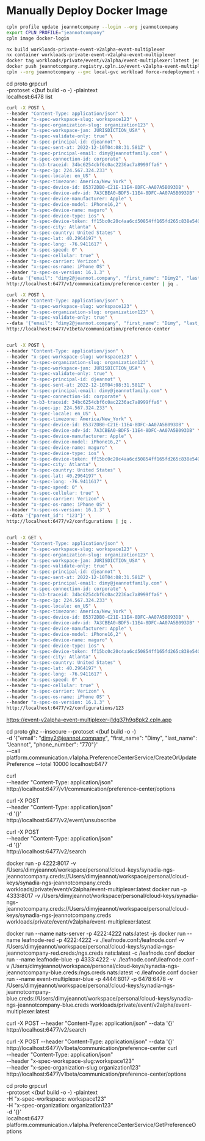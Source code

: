 
# Manually Deploy Docker Image

```bash
cpln profile update jeannotcompany --login --org jeannotcompany
export CPLN_PROFILE="jeannotcompany"
cpln image docker-login
```

```bash
nx build workloads-private-event-v2alpha-event-multiplexer
nx container workloads-private-event-v2alpha-event-multiplexer
docker tag workloads/private/event/v2alpha/event-multiplexer:latest jeannotcompany.registry.cpln.io/event-v2alpha-event-multiplexer:JC-123
docker push jeannotcompany.registry.cpln.io/event-v2alpha-event-multiplexer:JC-123
cpln --org jeannotcompany --gvc local-gvc workload force-redeployment event-v2alpha-event-multiplexer
```

cd proto
grpcurl \
-protoset <(buf build -o -) -plaintext \
localhost:6478 list


```bash
curl -X POST \
--header "Content-Type: application/json" \
--header "x-spec-workspace-slug: workspace123" \
--header "x-spec-organization-slug: organization123" \
--header "x-spec-workspace-jan: JURISDICTION_USA" \
--header "x-spec-validate-only: true" \
--header "x-spec-principal-id: djeannot" \
--header "x-spec-sent-at: 2022-12-10T04:08:31.581Z" \
--header "x-spec-principal-email: dimy@jeannotfamily.com" \
--header "x-spec-connection-id: corporate" \
--header "x-b3-traceid: 34bc6254cbf6c0ac2236ac7a8999ffa6" \
--header "x-spec-ip: 224.567.324.233" \
--header "x-spec-locale: en_US" \
--header "x-spec-timezone: America/New_York" \
--header "x-spec-device-id: B5372DB0-C21E-11E4-8DFC-AA07A5B093DB" \
--header "x-spec-device-adv-id: 7A3CBEA0-BDF5-11E4-8DFC-AA07A5B093DB" \
--header "x-spec-device-manufacturer: Apple" \
--header "x-spec-device-model: iPhone16,2" \
--header "x-spec-device-name: maguro" \
--header "x-spec-device-type: ios" \
--header "x-spec-device-token: ff15bc0c20c4aa6cd50854ff165fd265c838e5405bfeb9571066395b8c9da449" \
--header "x-spec-city: Atlanta" \
--header "x-spec-country: United States" \
--header "x-spec-lat: 40.2964197" \
--header "x-spec-long: -76.9411617" \
--header "x-spec-speed: 0" \
--header "x-spec-cellular: true" \
--header "x-spec-carrier: Verizon" \
--header "x-spec-os-name: iPhone OS" \
--header "x-spec-os-version: 16.1.3" \
--data '{"email": "dimy2@jeannot.company", "first_name": "Dimy2", "last_name": "Jeannot2", "phone_number": "770"}' \
http://localhost:6477/v1/communication/preference-center | jq .

curl -X POST \
--header "Content-Type: application/json" \
--header "x-spec-workspace-slug: workspace123" \
--header "x-spec-organization-slug: organization123" \
--header "x-spec-validate-only: true" \
--data '{"email": "dimy2@jeannot.company", "first_name": "Dimy", "last_name": "Jeannot", "phone_number": "770"}' \
http://localhost:6477/v1beta/communication/preference-center
```

```bash

curl -X POST \
--header "Content-Type: application/json" \
--header "x-spec-workspace-slug: workspace123" \
--header "x-spec-organization-slug: organization123" \
--header "x-spec-workspace-jan: JURISDICTION_USA" \
--header "x-spec-validate-only: true" \
--header "x-spec-principal-id: djeannot" \
--header "x-spec-sent-at: 2022-12-10T04:08:31.581Z" \
--header "x-spec-principal-email: dimy@jeannotfamily.com" \
--header "x-spec-connection-id: corporate" \
--header "x-b3-traceid: 34bc6254cbf6c0ac2236ac7a8999ffa6" \
--header "x-spec-ip: 224.567.324.233" \
--header "x-spec-locale: en_US" \
--header "x-spec-timezone: America/New_York" \
--header "x-spec-device-id: B5372DB0-C21E-11E4-8DFC-AA07A5B093DB" \
--header "x-spec-device-adv-id: 7A3CBEA0-BDF5-11E4-8DFC-AA07A5B093DB" \
--header "x-spec-device-manufacturer: Apple" \
--header "x-spec-device-model: iPhone16,2" \
--header "x-spec-device-name: maguro" \
--header "x-spec-device-type: ios" \
--header "x-spec-device-token: ff15bc0c20c4aa6cd50854ff165fd265c838e5405bfeb9571066395b8c9da449" \
--header "x-spec-city: Atlanta" \
--header "x-spec-country: United States" \
--header "x-spec-lat: 40.2964197" \
--header "x-spec-long: -76.9411617" \
--header "x-spec-speed: 0" \
--header "x-spec-cellular: true" \
--header "x-spec-carrier: Verizon" \
--header "x-spec-os-name: iPhone OS" \
--header "x-spec-os-version: 16.1.3" \
--data '{"parent_id": "123"}' \
http://localhost:6477/v2/configurations | jq .


curl -X GET \
--header "Content-Type: application/json" \
--header "x-spec-workspace-slug: workspace123" \
--header "x-spec-organization-slug: organization123" \
--header "x-spec-workspace-jan: JURISDICTION_USA" \
--header "x-spec-validate-only: true" \
--header "x-spec-principal-id: djeannot" \
--header "x-spec-sent-at: 2022-12-10T04:08:31.581Z" \
--header "x-spec-principal-email: dimy@jeannotfamily.com" \
--header "x-spec-connection-id: corporate" \
--header "x-b3-traceid: 34bc6254cbf6c0ac2236ac7a8999ffa6" \
--header "x-spec-ip: 224.567.324.233" \
--header "x-spec-locale: en_US" \
--header "x-spec-timezone: America/New_York" \
--header "x-spec-device-id: B5372DB0-C21E-11E4-8DFC-AA07A5B093DB" \
--header "x-spec-device-adv-id: 7A3CBEA0-BDF5-11E4-8DFC-AA07A5B093DB" \
--header "x-spec-device-manufacturer: Apple" \
--header "x-spec-device-model: iPhone16,2" \
--header "x-spec-device-name: maguro" \
--header "x-spec-device-type: ios" \
--header "x-spec-device-token: ff15bc0c20c4aa6cd50854ff165fd265c838e5405bfeb9571066395b8c9da449" \
--header "x-spec-city: Atlanta" \
--header "x-spec-country: United States" \
--header "x-spec-lat: 40.2964197" \
--header "x-spec-long: -76.9411617" \
--header "x-spec-speed: 0" \
--header "x-spec-cellular: true" \
--header "x-spec-carrier: Verizon" \
--header "x-spec-os-name: iPhone OS" \
--header "x-spec-os-version: 16.1.3" \
http://localhost:6477/v2/configurations/123

```

https://event-v2alpha-event-multiplexer-j1dg37h9q8pk2.cpln.app



cd proto
ghz --insecure --protoset <(buf build -o -) \
-d '{"email": "dimy2@jeannot.company", "first_name": "Dimy", "last_name": "Jeannot", "phone_number": "770"}' \
--call platform.communication.v1alpha.PreferenceCenterService/CreateOrUpdatePreference --total 10000 localhost:6477

curl \
--header "Content-Type: application/json" \
http://localhost:6477/v1/communication/preference-center/options

curl -X POST \
--header "Content-Type: application/json" \
-d '{}' \
http://localhost:6477/v2/event/unsubscribe

curl -X POST \
--header "Content-Type: application/json" \
-d '{}' \
http://localhost:6477/v2/search


docker run  -p 4222:8017 -v /Users/dimyjeannot/workspace/personal/cloud-keys/synadia-ngs-jeannotcompany.creds://Users/dimyjeannot/workspace/personal/cloud-keys/synadia-ngs-jeannotcompany.creds  workloads/private/event/v2alpha/event-multiplexer:latest
docker run  -p 4333:8017 -v /Users/dimyjeannot/workspace/personal/cloud-keys/synadia-ngs-jeannotcompany.creds://Users/dimyjeannot/workspace/personal/cloud-keys/synadia-ngs-jeannotcompany.creds  workloads/private/event/v2alpha/event-multiplexer:latest


docker run --name nats-server -p 4222:4222 nats:latest -js
docker run --name leafnode-red -p 4222:4222 -v ./leafnode.conf:/leafnode.conf -v /Users/dimyjeannot/workspace/personal/cloud-keys/synadia-ngs-jeannotcompany-red.creds:/ngs.creds  nats:latest -c /leafnode.conf
docker run --name leafnode-blue -p 4333:4222 -v ./leafnode.conf:/leafnode.conf -v /Users/dimyjeannot/workspace/personal/cloud-keys/synadia-ngs-jeannotcompany-blue.creds:/ngs.creds  nats:latest -c /leafnode.conf
docker run --name event-multiplexer-blue -p 4444:8017 -p 6478:6478 -v /Users/dimyjeannot/workspace/personal/cloud-keys/synadia-ngs-jeannotcompany-blue.creds://Users/dimyjeannot/workspace/personal/cloud-keys/synadia-ngs-jeannotcompany-blue.creds  workloads/private/event/v2alpha/event-multiplexer:latest


curl -X POST --header "Content-Type: application/json" --data '{}' http://localhost:6477/v2/search

curl -X POST --header "Content-Type: application/json" --data '{}' http://localhost:6477/v1beta/communication/preference-center
curl \
--header "Content-Type: application/json" \
--header "x-spec-workspace-slug:workspace123" \
--header "x-spec-organization-slug:organization123" \
http://localhost:6477/v1beta/communication/preference-center/options


cd proto
grpcurl \
-protoset <(buf build -o -) -plaintext \
-H "x-spec-workspace: workspace123" \
-H "x-spec-organization: organization123" \
-d '{}' \
localhost:6477 platform.communication.v1alpha.PreferenceCenterService/GetPreferenceOptions
